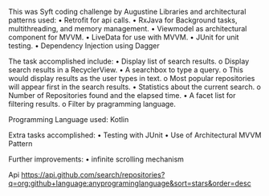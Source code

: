 This was Syft coding challenge by Augustine
Libraries and architectural patterns used:
    •   Retrofit for api calls.
    •   RxJava for Background tasks, multithreading, and memory management.
    •   Viewmodel as architectural component for MVVM.
    •   LiveData for use with MVVM.
    •   JUnit for unit testing.
    •	Dependency Injection using Dagger

The task accomplished include:
    •	Display list of search results.
        o	Display search results in a RecyclerView.
    •	A searchbox to type a query.
        o	This would display results as the user types in text.
        o	Most popular repositories will appear first in the search results.
    •	Statistics about the current search.
        o	Number of Repositories found and the elapsed time.
    •	A facet list for filtering results.
        o	Filter by pragramming language.

Programming Language used: Kotlin

Extra tasks accomplished:
    •	Testing with JUnit
    •	Use of Architectural MVVM Pattern

Further improvements:
        •	infinite scrolling mechanism

Api
https://api.github.com/search/repositories?q=org:github+language:anyprograminglanguage&sort=stars&order=desc